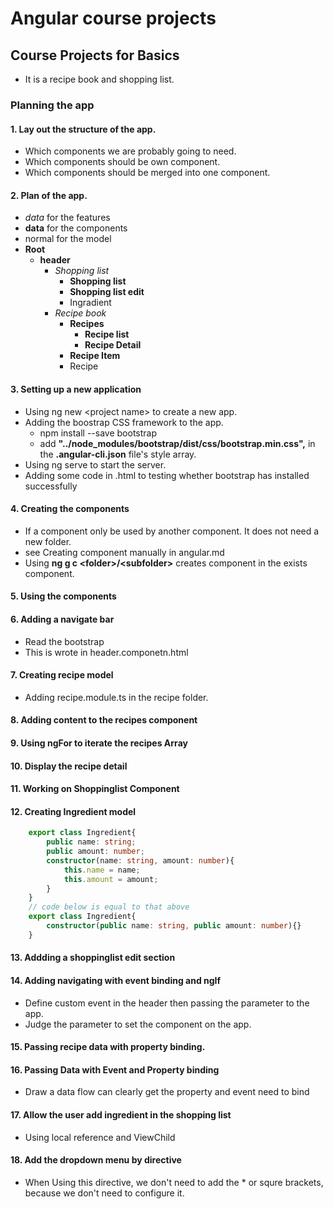# Angular course projects
## Course Projects for Basics
- It is a recipe book and shopping list.
### Planning the app
#### 1. Lay out the structure of the app.
- Which components we are probably going to need.
- Which components should be own component.
- Which components should be merged into one component.
#### 2. Plan of the app.
- *data* for the features
- **data** for the components
- normal for the model
- **Root**
    + **header**
        + *Shopping list*
            + **Shopping list**
            + **Shopping list edit**
            + Ingradient
        + *Recipe book*
            + **Recipes**
                + **Recipe list**
                + **Recipe Detail**
            + **Recipe Item**
            + Recipe
#### 3. Setting up a new application
- Using ng new \<project name> to create a new app.
- Adding the boostrap CSS framework to the app.
    - npm install --save bootstrap
    - add         **"../node_modules/bootstrap/dist/css/bootstrap.min.css",** in the **.angular-cli.json** file's style array.
- Using ng serve to start the server.
- Adding some code in .html to testing whether bootstrap has installed successfully
#### 4. Creating the components
- If a component only be used by another component. It does not need a new folder.
- see Creating component manually in angular.md
- Using **ng g c \<folder>/\<subfolder>** creates component in the exists component.
#### 5. Using the components
#### 6. Adding a navigate bar
- Read the bootstrap <nav class="navbar">
- This is wrote in header.componetn.html
#### 7. Creating recipe model
- Adding recipe.module.ts in the recipe folder.
#### 8. Adding content to the recipes component
#### 9. Using ngFor to iterate the recipes Array
#### 10. Display the recipe detail
#### 11. Working on Shoppinglist Component
#### 12. Creating Ingredient model
``` TypeScript
    export class Ingredient{
        public name: string;
        public amount: number;
        constructor(name: string, amount: number){
            this.name = name;
            this.amount = amount;
        }
    }
    // code below is equal to that above
    export class Ingredient{
        constructor(public name: string, public amount: number){}
    }
```
#### 13. Addding a shoppinglist edit section
#### 14. Adding navigating with event binding and ngIf
- Define custom event in the header then passing the parameter to the app.
- Judge the parameter to set the component on the app.
#### 15. Passing recipe data with property binding.
#### 16. Passing Data with Event and Property binding
- Draw a data flow can clearly get the property and event need to bind
#### 17. Allow the user add ingredient in the shopping list
- Using local reference and ViewChild
#### 18. Add the dropdown menu by directive
- When Using this directive, we don't need to add the \* or squre brackets, because we don't need to configure it.
